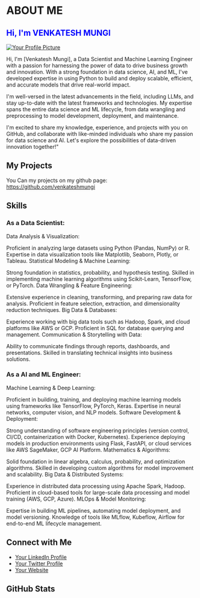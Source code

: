 # ABOUT ME

<h2 style="color: blue;">Hi, I'm VENKATESH MUNGI</h2>

[![Your Profile Picture](https://avatars.githubusercontent.com/u/111694212?v=4)](https://github.com/your-username)  


Hi, I'm [Venkatesh Mungi], a Data Scientist and Machine Learning Engineer with a passion for harnessing the power of data to drive business growth and innovation. With a strong foundation in data science, AI, and ML, I've developed expertise in using Python to build and deploy scalable, efficient, and accurate models that drive real-world impact.

I'm well-versed in the latest advancements in the field, including LLMs, and stay up-to-date with the latest frameworks and technologies. My expertise spans the entire data science and ML lifecycle, from data wrangling and preprocessing to model development, deployment, and maintenance.

I'm excited to share my knowledge, experience, and projects with you on GitHub, and collaborate with like-minded individuals who share my passion for data science and AI. Let's explore the possibilities of data-driven innovation together!"


## My Projects  

You Can my projects on my github page: https://github.com/venkateshmungi

## Skills  

### As a Data Scientist:
Data Analysis & Visualization:

Proficient in analyzing large datasets using Python (Pandas, NumPy) or R.
Expertise in data visualization tools like Matplotlib, Seaborn, Plotly, or Tableau.
Statistical Modeling & Machine Learning:

Strong foundation in statistics, probability, and hypothesis testing.
Skilled in implementing machine learning algorithms using Scikit-Learn, TensorFlow, or PyTorch.
Data Wrangling & Feature Engineering:

Extensive experience in cleaning, transforming, and preparing raw data for analysis.
Proficient in feature selection, extraction, and dimensionality reduction techniques.
Big Data & Databases:

Experience working with big data tools such as Hadoop, Spark, and cloud platforms like AWS or GCP.
Proficient in SQL for database querying and management.
Communication & Storytelling with Data:

Ability to communicate findings through reports, dashboards, and presentations.
Skilled in translating technical insights into business solutions.

### As a AI and ML Engineer:
Machine Learning & Deep Learning:

Proficient in building, training, and deploying machine learning models using frameworks like TensorFlow, PyTorch, Keras.
Expertise in neural networks, computer vision, and NLP models.
Software Development & Deployment:

Strong understanding of software engineering principles (version control, CI/CD, containerization with Docker, Kubernetes).
Experience deploying models in production environments using Flask, FastAPI, or cloud services like AWS SageMaker, GCP AI Platform.
Mathematics & Algorithms:

Solid foundation in linear algebra, calculus, probability, and optimization algorithms.
Skilled in developing custom algorithms for model improvement and scalability.
Big Data & Distributed Systems:

Experience in distributed data processing using Apache Spark, Hadoop.
Proficient in cloud-based tools for large-scale data processing and model training (AWS, GCP, Azure).
MLOps & Model Monitoring:

Expertise in building ML pipelines, automating model deployment, and model versioning.
Knowledge of tools like MLflow, Kubeflow, Airflow for end-to-end ML lifecycle management.

## Connect with Me  

* [Your LinkedIn Profile](https://www.linkedin.com/in/your-username)  
* [Your Twitter Profile](https://twitter.com/your-username)  
* [Your Website](https://your-website.com)  

## GitHub Stats  



